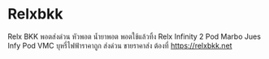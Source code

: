 # Relxbkk
Relx BKK พอตส่งด่วน หัวพอต น้ำยาพอต พอตใช้แล้วทิ้ง Relx Infinity 2 Pod Marbo Jues Infy Pod VMC บุหรี่ไฟฟ้าราคาถูก ส่งด่วน ขายราคาส่ง ต้องที่ https://relxbkk.net
